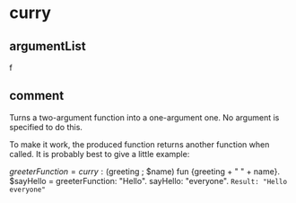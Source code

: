# curry
## argumentList
f
## comment

Turns a two-argument function into a one-argument one.
No argument is specified to do this.

To make it work, the produced function returns another function when called.
It is probably best to give a little example:

$greeterFunction = curry: ($greeting ; $name) fun {greeting + " " + name}.
$sayHello = greeterFunction: "Hello".
sayHello: "everyone". `Result: "Hello everyone"`
